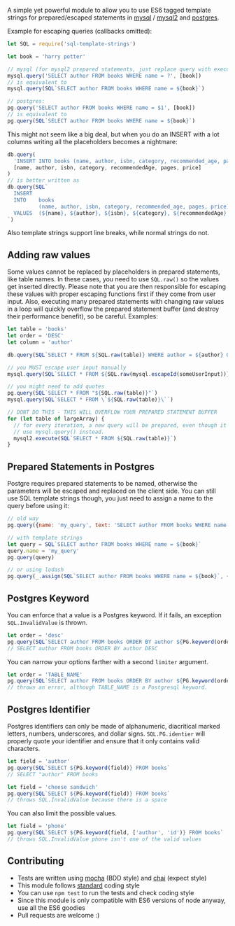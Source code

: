 A simple yet powerful module to allow you to use ES6 tagged template strings for prepared/escaped statements in [mysql](https://www.npmjs.com/package/mysql) / [mysql2](https://www.npmjs.com/package/mysql2) and [postgres](https://www.npmjs.com/package/pq).

Example for escaping queries (callbacks omitted):
```js
let SQL = require('sql-template-strings')

let book = 'harry potter'

// mysql (for mysql2 prepared statements, just replace query with execute):
mysql.query('SELECT author FROM books WHERE name = ?', [book])
// is equivalent to
mysql.query(SQL`SELECT author FROM books WHERE name = ${book}`)

// postgres:
pg.query('SELECT author FROM books WHERE name = $1', [book])
// is equivalent to
pg.query(SQL`SELECT author FROM books WHERE name = ${book}`)
```
This might not seem like a big deal, but when you do an INSERT with a lot columns writing all the placeholders becomes a nightmare:

```js
db.query(
  'INSERT INTO books (name, author, isbn, category, recommended_age, pages, price) VALUES (?, ?, ?, ?, ?, ?, ?)',
  [name, author, isbn, category, recommendedAge, pages, price]
)
// is better written as
db.query(SQL`
  INSERT
  INTO    books
          (name, author, isbn, category, recommended_age, pages, price)
  VALUES  (${name}, ${author}, ${isbn}, ${category}, ${recommendedAge}, ${pages}, ${price})
`)
```
Also template strings support line breaks, while normal strings do not.

## Adding raw values
Some values cannot be replaced by placeholders in prepared statements, like table names. In these cases, you need to use `SQL.raw()` so the values get inserted directly. Please note that you are then responsible for escaping these values with proper escaping functions first if they come from user input. Also, executing many prepared statements with changing raw values in a loop will quickly overflow the prepared statement buffer (and destroy their performance benefit), so be careful. Examples:
```js
let table = 'books'
let order = 'DESC'
let column = 'author'

db.query(SQL`SELECT * FROM ${SQL.raw(table)} WHERE author = ${author} ORDER BY ${column} ${SQL.raw(order)}`)

// you MUST escape user input manually
mysql.query(SQL`SELECT * FROM ${SQL.raw(mysql.escapeId(someUserInput))} WHERE name = ${book} ORDER BY ${column} ${SQL.raw(order)}`)

// you might need to add quotes
pg.query(SQL`SELECT * FROM "${SQL.raw(table)}"`)
mysql.query(SQL`SELECT * FROM \`${SQL.raw(table)}\``)

// DONT DO THIS - THIS WILL OVERFLOW YOUR PREPARED STATEMENT BUFFER
for (let table of largeArray) {
  // for every iteration, a new query will be prepared, even though it is only executed once.
  // use mysql.query() instead.
  mysql2.execute(SQL`SELECT * FROM ${SQL.raw(table)}`)
}
```

## Prepared Statements in Postgres
Postgre requires prepared statements to be named, otherwise the parameters will be escaped and replaced on the client side.
You can still use SQL template strings though, you just need to assign a name to the query before using it:
```js
// old way
pg.query({name: 'my_query', text: 'SELECT author FROM books WHERE name = $1', values: [book]})

// with template strings
let query = SQL`SELECT author FROM books WHERE name = ${book}`
query.name = 'my_query'
pg.query(query)

// or using lodash
pg.query(_.assign(SQL`SELECT author FROM books WHERE name = ${book}`, {name: 'my_query'}))
```

## Postgres Keyword
You can enforce that a value is a Postgres keyword. If it fails, an exception `SQL.InvalidValue` is thrown.

```js
let order = 'desc'
pg.query(SQL`SELECT author FROM books ORDER BY author ${PG.keyword(order)}`)
// SELECT author FROM books ORDER BY author DESC
```

You can narrow your options farther with a second `limiter` argument.
```js
let order = 'TABLE_NAME'
pg.query(SQL`SELECT author FROM books ORDER BY author ${PG.keyword(order, ['DESC', 'ASC')}`)
// throws an error, although TABLE_NAME is a Postgresql keyword.
```

## Postgres Identifier
Postgres identifiers can only be made of alphanumeric, diacritical marked letters, numbers, underscores, and dollar signs.
`SQL.PG.identier` will properly quote your identifier and ensure that it only contains valid characters.

```js
let field = 'author'
pg.query(SQL`SELECT ${PG.keyword(field)} FROM books`
// SELECT "author" FROM books
```

```js
let field = 'cheese sandwich'
pg.query(SQL`SELECT ${PG.keyword(field)} FROM books`
// throws SQL.InvalidValue because there is a space
```

You can also limit the possible values.
```js
let field = 'phone'
pg.query(SQL`SELECT ${PG.keyword(field, ['author', 'id')} FROM books`
// throws SQL.InvalidValue phone isn't one of the valid values
```

## Contributing
 - Tests are written using [mocha](https://www.npmjs.com/package/mocha) (BDD style) and [chai](https://www.npmjs.com/package/chai) (expect style)
 - This module follows [standard](https://www.npmjs.com/package/standard) coding style
 - You can use `npm test` to run the tests and check coding style
 - Since this module is only compatible with ES6 versions of node anyway, use all the ES6 goodies
 - Pull requests are welcome :)
